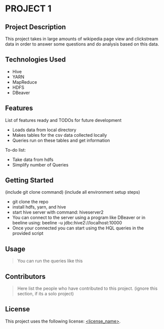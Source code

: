 # PROJECT 1

## Project Description

This project takes in large amounts of wikipedia page view and clickstream data in order to answer some questions and do analysis based on this data.

## Technologies Used

* Hive 
* YARN
* MapReduce
* HDFS
* DBeaver

## Features

List of features ready and TODOs for future development
* Loads data from local directory
* Makes tables for the csv data collected locally 
* Queries run on these tables and get information

To-do list:
* Take data from hdfs
* Simplify number of Queries

## Getting Started
   
(include git clone command)
(include all environment setup steps)
* git clone the repo
* install hdfs, yarn, and hive
* start hive server with command: hiveserver2
* You can connect to the server using a program like DBeaver or in beeline using: beeline -u jdbc:hive2://localhost:10000
* Once your connected you can start using the HQL queries in the provided script 

## Usage

> You can run the queries like this 

## Contributors

> Here list the people who have contributed to this project. (ignore this section, if its a solo project)

## License

This project uses the following license: [<license_name>](<link>).

